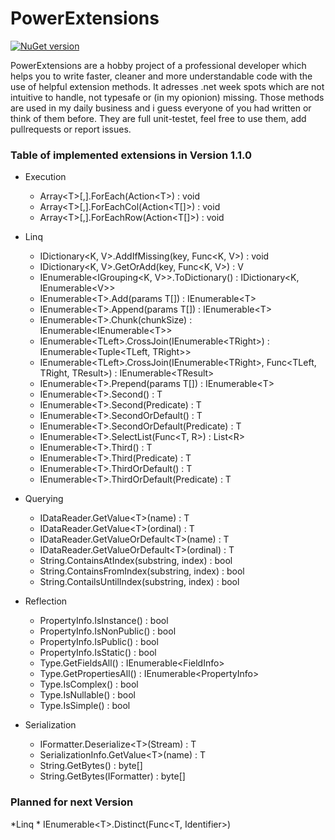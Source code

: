 # PowerExtensions

[![NuGet version](https://img.shields.io/badge/nuget-v1.1.0-brightgreen.svg)](https://www.nuget.org/packages/PowerExtensions/)

PowerExtensions are a hobby project of a professional developer which helps you to write faster, cleaner and more understandable code with the use of helpful extension methods. It adresses .net week spots which are not intuitive to handle, not typesafe or (in my opionion) missing.
Those methods are used in my daily business and i guess everyone of you had written or think of them before. They are full unit-testet, feel free to use them, add pullrequests or report issues.

### Table of implemented extensions in Version 1.1.0

* Execution
	* Array\<T>[,].ForEach(Action\<T>) : void
	* Array\<T>[,].ForEachCol(Action<T[]>) : void
	* Array\<T>[,].ForEachRow(Action<T[]>) : void
* Linq
	* IDictionary<K, V>.AddIfMissing(key, Func<K, V>) : void
	* IDictionary<K, V>.GetOrAdd(key, Func<K, V>) : V
	* IEnumerable<IGrouping<K, V>>.ToDictionary() : IDictionary<K, IEnumerable\<V>>
	* IEnumerable\<T>.Add(params T[]) : IEnumerable\<T>
	* IEnumerable\<T>.Append(params T[]) : IEnumerable\<T>
	* IEnumerable\<T>.Chunk(chunkSize) : IEnumerable<IEnumerable\<T>>
	* IEnumerable\<TLeft>.CrossJoin(IEnumerable\<TRight>) : IEnumerable<Tuple<TLeft, TRight>>
	* IEnumerable\<TLeft>.CrossJoin(IEnumerable\<TRight>, Func<TLeft, TRight, TResult>) : IEnumerable\<TResult>
	* IEnumerable\<T>.Prepend(params T[]) : IEnumerable\<T>
	* IEnumerable\<T>.Second() : T
	* IEnumerable\<T>.Second(Predicate) : T
	* IEnumerable\<T>.SecondOrDefault() : T
	* IEnumerable\<T>.SecondOrDefault(Predicate) : T
	* IEnumerable\<T>.SelectList(Func<T, R>) : List\<R>
	* IEnumerable\<T>.Third() : T
	* IEnumerable\<T>.Third(Predicate) : T
	* IEnumerable\<T>.ThirdOrDefault() : T
	* IEnumerable\<T>.ThirdOrDefault(Predicate) : T
* Querying
	* IDataReader.GetValue\<T>(name) : T
	* IDataReader.GetValue\<T>(ordinal) : T
	* IDataReader.GetValueOrDefault\<T>(name) : T
	* IDataReader.GetValueOrDefault\<T>(ordinal) : T
	* String.ContainsAtIndex(substring, index) : bool
	* String.ContainsFromIndex(substring, index) : bool
	* String.ContailsUntilIndex(substring, index) : bool

* Reflection	
	* PropertyInfo.IsInstance() : bool
	* PropertyInfo.IsNonPublic() : bool
	* PropertyInfo.IsPublic() : bool
	* PropertyInfo.IsStatic() : bool
	* Type.GetFieldsAll() : IEnumerable\<FieldInfo>
	* Type.GetPropertiesAll() : IEnumerable\<PropertyInfo>
	* Type.IsComplex() : bool
	* Type.IsNullable() : bool
	* Type.IsSimple() : bool
* Serialization
	* IFormatter.Deserialize\<T>(Stream) : T
	* SerializationInfo.GetValue\<T>(name) : T
	* String.GetBytes() : byte[]	
	* String.GetBytes(IFormatter) : byte[]

### Planned for next Version
*Linq
	* IEnumerable\<T>.Distinct(Func<T, Identifier>)

